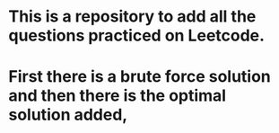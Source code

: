 # This is a repository to add all the questions practiced on Leetcode.

# First there is a brute force solution and then there is the optimal solution added,